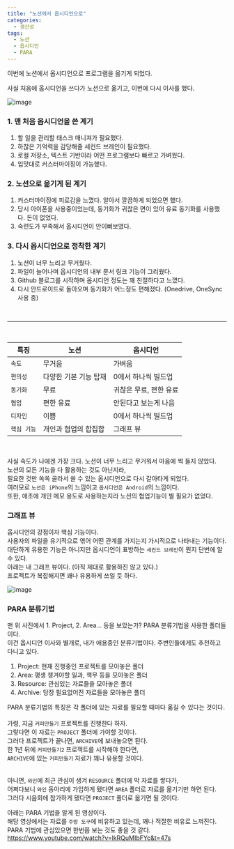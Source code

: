 ```yaml
---
title: "노션에서 옵시디언으로"
categories:
  - 생산성
tags:
  - 노션
  - 옵시디언
  - PARA
---
```


이번에 노션에서 옵시디언으로 프로그램을 옮기게 되었다.

사실 처음에 옵시디언을 쓰다가 노션으로 옮기고, 이번에 다시 이사를 했다.

![image](https://github.com/user-attachments/assets/a76db253-60a6-4408-9ad3-7535821ef6bd)

### 1. 맨 처음 옵시디언을 쓴 계기

1. 할 일을 관리할 태스크 매니져가 필요했다.
2. 하찮은 기억력을 감당해줄 세컨드 브레인이 필요했다.
3. 로컬 저장소, 텍스트 기반이라 어떤 프로그램보다 빠르고 가벼웠다.
4. 입맛대로 커스터마이징이 가능했다.

### 2. 노션으로 옮기게 된 계기

1. 커스터마이징에 피로감을 느꼈다. 알아서 깔끔하게 되었으면 했다.
2. 당시 아이폰을 사용중이었는데, 동기화가 귀찮은 면이 있어 유료 동기화를 사용했다. 돈이 없었다.
3. 숙련도가 부족해서 옵시디언이 안이뻐보였다.

### 3. 다시 옵시디언으로 정착한 계기

1. 노션이 너무 느리고 무거웠다.
2. 파일이 늘어나며 옵시디언의 내부 문서 링크 기능이 그리웠다.
3. Github 블로그를 시작하며 옵시디언 정도는 꽤 친절하다고 느꼈다.
4. 다시 안드로이드로 돌아오며 동기화가 어느정도 편해졌다. (Onedrive, OneSync 사용 중)

<br/>

---

<br/>

| 특징        | 노션                  | 옵시디언               |
| ----------- | --------------------- | ---------------------- |
| `속도`      | 무거움                | 가벼움                 |
| `편의성`    | 다양한 기본 기능 탑재 | 0에서 하나씩 빌드업    |
| `동기화`    | 무료                  | 귀찮은 무료, 편한 유료 |
| `협업`      | 편한 유료             | 안된다고 보는게 나음   |
| `디자인`    | 이쁨                  | 0에서 하나씩 빌드업    |
| `핵심 기능` | 개인과 협업의 합집합  | 그래프 뷰              |

<br/>

사실 속도가 나에겐 가장 크다. 노션이 너무 느리고 무거워서 마음에 썩 들지 않았다.<br/>노션의 모든 기능을 다 활용하는 것도 아닌지라,<br/>필요한 것만 쏙쏙 골라서 쓸 수 있는 옵시디언으로 다시 갈아타게 되었다.<br/>여러모로 `노션은 iPhone`의 느낌이고 `옵시디언은 Android`의 느낌이다.<br/>또한, 애초에 개인 메모 용도로 사용하는지라 노션의 협업기능이 별 필요가 없었다.

### 그래프 뷰

옵시디언의 강점이자 핵심 기능이다.<br/>
사용자의 파일을 유기적으로 엮어 어떤 관계를 가지는지 가시적으로 나타내는 기능이다.<br/>대단하게 유용한 기능은 아니지만 옵시디언이 표방하는 `세컨드 브레인`이 뭔지 단번에 알 수 있다.<br/>아래는 내 그래프 뷰이다. (아직 제대로 활용하진 않고 있다.)<br/>프로젝트가 복잡해지면 꽤나 유용하게 쓰일 듯 하다.

![image](https://github.com/user-attachments/assets/7efc86a4-f7c3-4326-aac8-7daf792b0ad8)

### PARA 분류기법

맨 위 사진에서 1. Project, 2. Area... 등을 보았는가? PARA 분류기법을 사용한 폴더들이다.<br/>
이건 옵시디언 이사와 별개로, 내가 애용중인 분류기법이다. 주변인들에게도 추천하고 다니고 있다.

1. Project: 현재 진행중인 프로젝트를 모아놓은 폴더
2. Area: 평생 챙겨야할 일과, 책무 등을 모아놓은 폴더
3. Resource: 관심있는 자료들을 모아놓은 폴더
4. Archive: 당장 필요없어진 자료들을 모아놓은 폴더

PARA 분류기법의 특징은 각 폴더에 있는 자료를 필요할 때마다 옮길 수 있다는 것이다.<br/><br/>
가령, 지금 `커피만들기` 프로젝트를 진행한다 하자.<br/>그렇다면 이 자료는 `PROJECT` 폴더에 가야할 것이다.<br/>그러다 프로젝트가 끝나면, `ARCHIVE`에 보내놓으면 된다.<br/>한 1년 뒤에 `커피만들기2` 프로젝트를 시작해야 한다면,<br/>`ARCHIVE`에 있는 `커피만들기` 자료가 꽤나 유용할 것이다.<br/><br/>

아니면, `와인`에 최근 관심이 생겨 `RESOURCE` 폴더에 막 자료를 쌓다가,<br/>어쩌다보니 `와인` 동아리에 가입하게 됐다면 `AREA` 폴더로 자료를 옮기기만 하면 된다.<br/>그러다 시음회에 참가하게 됐다면 `PROJECT` 폴더로 옮기면 될 것이다.

아래는 PARA 기법을 알게 된 영상이다.<br/>해당 영상에서는 자료를 `주방 도구`에 비유하고 있는데, 꽤나 적절한 비유로 느껴진다.<br/>PARA 기법에 관심있으면 한번쯤 보는 것도 좋을 것 같다.<br/>
https://www.youtube.com/watch?v=lkRQuMIbFYc&t=47s
